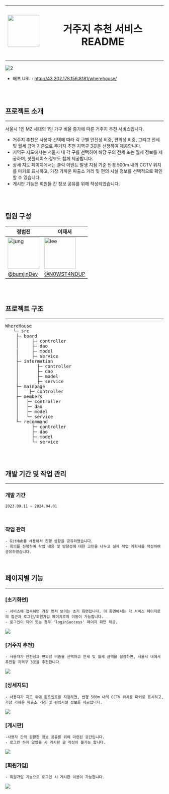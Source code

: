 <img src="https://github.com/user-attachments/assets/f521acdb-4507-4aee-8abd-ac88f80318bb" width="100" height="100"/>| <h1>거주지 추천 서비스 README</h1>|
---| ---|

---

![2](https://github.com/user-attachments/assets/84dc3382-ae6f-4856-a8f0-2a21242319d3)

+ 배포 URL : http://43.202.178.156:8181/wherehouse/

<br><br>

## 프로젝트 소개
---
서울시 1인 MZ 세대의 1인 가구 비율 증가에 따른 거주지 추천 서비스입니다.
+ 거주지 추천은 사용자 선택에 따라 각 구별 안전성 비중, 편의성 비중, 그리고 전세 및 월세 금액 기준으로 주거지 추천 지역구 3곳을 선정하여 제공합니다.
+ 지역구 지도에서는 서울시 내 각 구를 선택하여 해당 구의 전세 또는 월세 정보를 제공하며, 핫플레이스 정보도 함께 제공합니다.
+ 상세 지도 페이지에서는 클릭 이벤트 발생 지점 기준 반경 500m 내의 CCTV 위치를 마커로 표시하고, 가장 가까운 파출소 거리 및 편의 시설 정보를 선택적으로 확인할 수 있습니다.
+ 게시판 기능은 회원들 간 정보 공유를 위해 작성되었습니다.

<br><br>



## 팀원 구성

| 정범진 | 이재서 |
| --- | --- |
| <img src="https://github.com/user-attachments/assets/946612ee-7f7f-41ce-8d8c-85b578f18d2d" width="100" height="100" alt="jung"/> | <img src="https://github.com/user-attachments/assets/8b4a2dd0-166a-4e04-93eb-38482a2828fe" width="100" height="100" alt="lee"/> |
| [@bumjinDev](https://github.com/bumjinDev/wherehouse) | [@N0WST4NDUP](https://github.com/N0WST4NDUP) |

<br><br>

## 프로젝트 구조
---
<pre>
WhereHouse
   └─ src
 	├─ board
	│     ├─ controller
	│     ├─ dao
	|     ├─ model
	│     ├─ service
 	├─ information
	│	    ├─ controller
	│	    ├─ dao
	│	    ├─ model
 	│	    ├─ service
 	├─ mainpage
 	│	 ├─ controller
 	├─ members
 	│	├─ controller
 	│	├─ dao
 	│	├─ model
 	│	└─ service
 	└─ recommand
		  ├─ controller
		  ├─ dao
		  ├─ model
		  └─ service
</pre>
<br><br>

## 개발 기간 및 작업 관리
---
### 개발 기간
	2023.09.11 ~ 2024.04.01
<br>

### 작업 관리
	- GitHub를 사용해서 진행 상황을 공유하였습니다.
	- 회의를 진행하며 작업 내용 및 방향성에 대한 고민을 나누고 실제 작업 계획서를 작성하여 공유하였습니다.
<br>

## 페이지별 기능
---
### [초기화면]
	- 서비스에 접속하면 가장 먼저 보이는 초기 화면입니다. 이 화면에서는 각 서비스 페이지로의 접근과 로그인/회원가입 페이지로의 이동이 가능합니다.
 	- 로그인이 되어 잇는 경우 'loginSuccess' 페이지 화면 제공.
  
  <img src="https://github.com/user-attachments/assets/255d06a4-7c9b-463b-a053-f3cd8354eecf" />

### [거주지 추천]
	- 사용자가 안전성과 편의성 비중을 선택하고 전세 및 월세 금액을 설정하면, 서울시 내에서 추천할 지역구 3곳을 추천합니다.
  <img src="https://github.com/user-attachments/assets/6de5e888-cd4c-4145-a128-ae27b3a21203" />
 	
### [상세지도]
	- 사용자가 지도 위에 핀포인트를 지정하면, 반경 500m 내의 CCTV 위치를 마커로 표시하고, 가장 가까운 파출소 거리 및 편의시설 정보를 제공합니다.
  <img src="https://github.com/user-attachments/assets/9af6ac87-f5a7-4ec1-8c37-1033e7797be2" />
  	
### [게시판]
	-사용자 간의 원활한 정보 공유를 위해 마련된 공간입니다.
 	- 로그인 하지 않았을 시 게시판 글 작성이 불가능 합니다.
  <img src="https://github.com/user-attachments/assets/bb22056b-d08c-42b6-8872-f381ecc18cfc" />
  
### [회원가입]
	- 회원가입 기능으로 로그인 시 게시판 이용이 가능합니다.
 <img src="https://github.com/user-attachments/assets/bb22056b-d08c-42b6-8872-f381ecc18cfc" />
